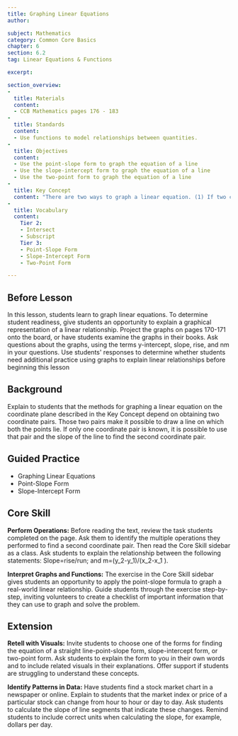 ```yaml
---
title: Graphing Linear Equations
author:

subject: Mathematics
category: Common Core Basics
chapter: 6
section: 6.2
tag: Linear Equations & Functions

excerpt:

section_overview:
-
  title: Materials
  content:
  - CCB Mathematics pages 176 - 183
-
  title: Standards
  content:
  - Use functions to model relationships between quantities. 
-
  title: Objectives
  content:
  - Use the point-slope form to graph the equation of a line
  - Use the slope-intercept form to graph the equation of a line
  - Use the two-point form to graph the equation of a line
-
  title: Key Concept
  content: "There are two ways to graph a linear equation. (1) If two coordinate pairs that lie on the line are known, then the graph of the line can be constructed, or (2) if one coordinate pair that lies on the line and the slope of the line are known, then the graph of the line can be constructed."
-
  title: Vocabulary
  content:
    Tier 2:
    - Intersect
    - Subscript
    Tier 3:
    - Point-Slope Form
    - Slope-Intercept Form
    - Two-Point Form

---
```

## Before Lesson

In this lesson, students learn to graph linear equations. To determine student readiness, give students an opportunity to explain a graphical representation of a linear relationship. Project the graphs on pages 170-171 onto the board, or have students examine the graphs in their books. Ask questions about the graphs, using the terms y-intercept, slope, rise, and nm in your questions. Use students' responses to determine whether students need additional practice using graphs to explain linear relationships before beginning this lesson

## Background

Explain to students that the methods for graphing a linear equation on the coordinate plane described in the Key Concept depend on obtaining two coordinate pairs. Those two pairs make it possible to draw a line on which both the points lie. If only one coordinate pair is known, it is possible to use that pair and the slope of the line to find the second coordinate pair.

## Guided Practice

- Graphing Linear Equations
- Point-Slope Form
- Slope-Intercept Form

## Core Skill

**Perform Operations:** Before reading the text, review the task students completed on the page. Ask them to identify the multiple operations they performed to find a second coordinate pair. Then read the Core Skill sidebar as a class. Ask students to explain the relationship between the following statements:
Slope=rise/run; and m=(y_2-y_1)/(x_2-x_1 ).

**Interpret Graphs and Functions:** The exercise in the Core Skill sidebar gives students an opportunity to apply the point-slope formula to graph a real-world linear relationship. Guide students through the exercise step-by-step, inviting volunteers to create a checklist of important information that they can use to graph and solve the problem.
## Extension

**Retell with Visuals:** Invite students to choose one of the forms for finding the equation of a straight line-point-slope form, slope-intercept form, or two-point form. Ask students to explain the form to you in their own words and to include related visuals in their explanations. Offer support if students are struggling to understand these concepts.

**Identify Patterns in Data:** Have students find a stock market chart in a newspaper or online. Explain to students that the market index or price of a particular stock can change from hour to hour or day to day. Ask students to calculate the slope of line segments that indicate these changes. Remind students to include correct units when calculating the slope, for example, dollars per day.
